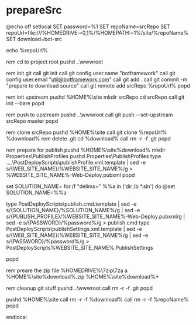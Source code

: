 # prepareSrc

@echo off setlocal SET password=%1 SET repoName=srcRepo SET repoUrl=file:///%HOMEDRIVE:~0,1%/%HOMEPATH:~1%/site/%repoName% SET download=bot-src

echo %repoUrl%

rem cd to project root pushd ..\wwwroot

rem init git call git init call git config user.name "botframework" call git config user.email "util@botframework.com" call git add . call git commit -m "prepare to download source" call git remote add srcRepo %repoUrl% popd

rem init upstream pushd %HOME%\site mkdir srcRepo cd srcRepo call git init --bare popd

rem push to upstream pushd ..\wwwroot call git push --set-upstream srcRepo master popd

rem clone srcRepo pushd %HOME%\site call git clone %repoUrl% %download% rem delete .git cd %download% call rm -r -f .git popd

rem prepare for publish pushd %HOME%\site\%download% mkdir Properties\PublishProfiles pushd Properties\PublishProfiles type ....\PostDeployScripts\publishProfile.xml.template \| sed -e s/{WEB\_SITE\_NAME}/%WEBSITE\_SITE\_NAME%/g &gt; %WEBSITE\_SITE\_NAME%-Web-Deploy.pubxml popd

set SOLUTION\_NAME= for /f "delims=" %%a in \('dir /b \*.sln'\) do @set SOLUTION\_NAME=%%a

type PostDeployScripts\publish.cmd.template \| sed -e s/{SOLUTION\_NAME}/%SOLUTION\_NAME%/g \| sed -e s/{PUBLISH\_PROFILE}/%WEBSITE\_SITE\_NAME%-Web-Deploy.pubxml/g \| sed -e s/{PASSWORD}/%password%/g &gt; publish.cmd type PostDeployScripts\publishSettings.xml.template \| sed -e s/{WEB\_SITE\_NAME}/%WEBSITE\_SITE\_NAME%/g \| sed -e s/{PASSWORD}/%password%/g &gt; PostDeployScripts\%WEBSITE\_SITE\_NAME%.PublishSettings

popd

rem preare the zip file %HOMEDRIVE%\7zip\7za a %HOME%\site\%download%.zip %HOME%\site\%download%\*

rem cleanup git stuff pushd ..\wwwroot call rm -r -f .git popd

pushd %HOME%\site call rm -r -f %download% call rm -r -f %repoName% popd

endlocal

